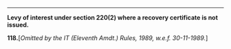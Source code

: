 ****

**Levy of interest under section 220(2) where a recovery certificate is not issued.**

**118.**[_Omitted by the IT (Eleventh Amdt.) Rules, 1989, w.e.f. 30-11-1989._]
